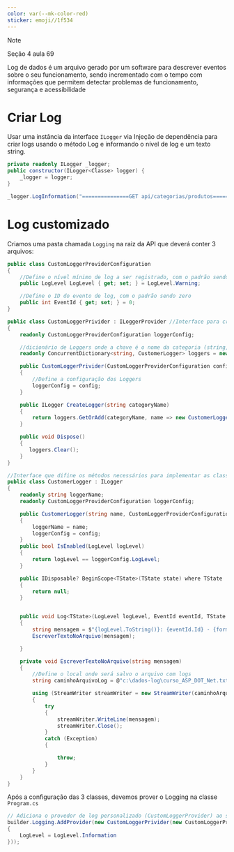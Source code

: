```yaml
---
color: var(--mk-color-red)
sticker: emoji//1f534
---
```

> [!NOTE]
> Seção 4 aula 69

Log de dados é um arquivo gerado por um software para descrever eventos sobre o seu funcionamento, sendo incrementado com o tempo com informações que permitem detectar problemas de funcionamento, segurança e acessibilidade

# Criar Log
Usar uma instância da interface  `ILogger` via Injeção de dependência para criar logs usando o método Log e informando o nível de log e um texto string.

``` C#
private readonly ILogger _logger;
public constructor(ILogger<Classe> logger) {
	_logger = logger;
}

_logger.LogInformation("===============GET api/categorias/produtos================");
```

# Log customizado
Criamos uma pasta chamada `Logging` na raiz da API que deverá conter 3 arquivos:


``` C#
public class CustomLoggerProviderConfiguration
{
    //Define o nível mínimo de log a ser registrado, com o padrão sendo LogLevel.Warning
    public LogLevel LogLevel { get; set; } = LogLevel.Warning;

    //Define o ID do evento de log, com o padrão sendo zero
    public int EventId { get; set; } = 0;
}
```


``` c#
public class CustomLoggerPrivider : ILoggerProvider //Interface para criação de Loggs personalizados
{
    readonly CustomLoggerProviderConfiguration loggerConfig;

    //dicionário de Loggers onde a chave é o nome da categoria (string, nomalmente o nome da classe ou componente) e o valor é uma instância de CustomerLogger  
    readonly ConcurrentDictionary<string, CustomerLogger> loggers = new ConcurrentDictionary<string, CustomerLogger>();

    public CustomLoggerPrivider(CustomLoggerProviderConfiguration config) 
    {
        //Define a configuração dos Loggers
        loggerConfig = config;
    }

    public ILogger CreateLogger(string categoryName)
    {
        return loggers.GetOrAdd(categoryName, name => new CustomerLogger(name, loggerConfig));
    }

    public void Dispose()
    {
       loggers.Clear();
    }
}

```


``` C#
//Interface que difine os métodos necessários para implementar as classes de log
public class CustomerLogger : ILogger
{
    readonly string loggerName;
    readonly CustomLoggerProviderConfiguration loggerConfig;

    public CustomerLogger(string name, CustomLoggerProviderConfiguration config)
    {
        loggerName = name;
        loggerConfig = config;
    }
    public bool IsEnabled(LogLevel logLevel)
    {
        return logLevel == loggerConfig.LogLevel;
    }

    public IDisposable? BeginScope<TState>(TState state) where TState : notnull
    {
        return null;
    }


    public void Log<TState>(LogLevel logLevel, EventId eventId, TState state, Exception? exception, Func<TState, Exception?, string> formatter)
    {
        string mensagem = $"{logLevel.ToString()}: {eventId.Id} - {formatter(state, exception)}";
        EscreverTextoNoArquivo(mensagem);

    }

    private void EscreverTextoNoArquivo(string mensagem)
    {
	    //Define o local onde será salvo o arquivo com logs
        string caminhoArquivoLog = @"c:\dados-log\curso_ASP_DOT_Net.txt";

        using (StreamWriter streamWriter = new StreamWriter(caminhoArquivoLog, true))
        {
            try
            {
                streamWriter.WriteLine(mensagem);
                streamWriter.Close();
            }
            catch (Exception)
            {

                throw;
            }
        }
    }
}
```


Após a configuração das 3 classes, devemos prover o Logging na classe `Program.cs`

```C#
// Adiciona o provedor de log personalizado (CustomLoggerProvider) ao sistema de log do ASP.NETCode, definindo o nível mínimo de log como LogLevel.Information
builder.Logging.AddProvider(new CustomLoggerPrivider(new CustomLoggerProviderConfiguration
{
    LogLevel = LogLevel.Information
}));
```
